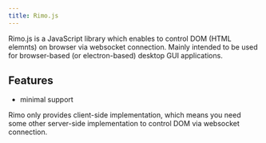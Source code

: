 ```yaml
---
title: Rimo.js
---
```


Rimo.js is a JavaScript library which enables to control DOM (HTML elemnts) on browser via websocket connection.
Mainly intended to be used for browser-based (or electron-based) desktop GUI applications.

## Features

- minimal support 

Rimo only provides client-side implementation, which means you need some other server-side implementation to control DOM via websocket connection.
